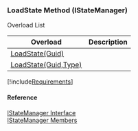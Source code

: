 ﻿### LoadState Method (IStateManager)

Overload List

| Overload | Description |
| --- | --- |
| [LoadState(Guid)](FChoice.Common~FChoice.Common.State.IStateManager~LoadState(Guid).md) |   |
| [LoadState(Guid,Type)](FChoice.Common~FChoice.Common.State.IStateManager~LoadState(Guid,Type).md) |   |

[!include[Requirements](../partials/requirements.md)]



#### Reference

[IStateManager Interface](FChoice.Common~FChoice.Common.State.IStateManager.md)  
[IStateManager Members](FChoice.Common~FChoice.Common.State.IStateManager_members.md)